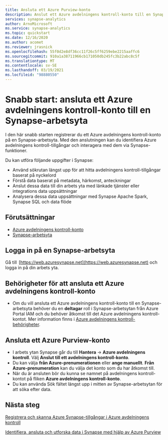 ```yaml
---
title: Ansluta ett Azure Purview-konto 
description: Anslut ett Azure avdelningens kontroll-konto till en Synapse-arbetsyta.
services: synapse-analytics
author: ArnoMicrosoft
ms.service: synapse-analytics
ms.topic: quickstart
ms.date: 12/16/2020
ms.author: acomet
ms.reviewer: jrasnick
ms.openlocfilehash: 55f0d2e8df36cc11f26c5ff6259ebe2215aaffc6
ms.sourcegitcommit: 910a1a38711966cb171050db245fc3b22abc8c5f
ms.translationtype: MT
ms.contentlocale: sv-SE
ms.lasthandoff: 03/19/2021
ms.locfileid: "98880550"
---
```

# <a name="quickstartconnect-an-azure-purview-account-to-a-synapse-workspace"></a>Snabb start: ansluta ett Azure avdelningens kontroll-konto till en Synapse-arbetsyta 


I den här snabb starten registrerar du ett Azure avdelningens kontroll-konto på en Synapse-arbetsyta. Med den anslutningen kan du identifiera Azure avdelningens kontroll-tillgångar och interagera med dem via Synapse-funktioner. 

Du kan utföra följande uppgifter i Synapse: 
- Använd sökrutan längst upp för att hitta avdelningens kontroll-tillgångar baserat på nyckelord 
- Förstå data baserat på metadata, härkomst, anteckningar 
- Anslut dessa data till din arbets yta med länkade tjänster eller integrations data uppsättningar 
- Analysera dessa data uppsättningar med Synapse Apache Spark, Synapse SQL och data flöde 

## <a name="prerequisites"></a>Förutsättningar 
- [Azure avdelningens kontroll-konto](../../purview/create-catalog-portal.md) 
- [Synapse-arbetsyta](../quickstart-create-workspace.md) 

## <a name="signin-toa-synapse-workspace"></a>Logga in på en Synapse-arbetsyta 

Gå till  [https://web.azuresynapse.net](https://web.azuresynapse.net) och logga in på din arbets yta. 

## <a name="permissions-for-connecting-an-azure-purview-account"></a>Behörigheter för att ansluta ett Azure avdelningens kontroll-konto 

- Om du vill ansluta ett Azure avdelningens kontroll-konto till en Synapse-arbetsyta behöver du en **deltagar** roll i Synapse-arbetsytan från Azure Portal IAM och du behöver åtkomst till det Azure avdelningens kontroll-kontot. Mer information finns i [Azure avdelningens kontroll-behörigheter](../../purview/catalog-permissions.md).

## <a name="connect-an-azure-purview-account"></a>Ansluta ett Azure Purview-konto  

- I arbets ytan Synapse går du till **Hantera**  ->  **Azure avdelningens kontroll**. Välj **Anslut till ett avdelningens kontroll-konto**. 
- Du kan välja **från Azure-prenumerationen** eller **ange manuellt**. **Från Azure-prenumeration** kan du välja det konto som du har åtkomst till. 
- När du är ansluten bör du kunna se namnet på avdelningens kontroll-kontot på fliken **Azure avdelningens kontroll-konto**. 
- Du kan använda Sök fältet längst upp i mitten av Synapse-arbetsytan för att söka efter data. 

## <a name="nextsteps"></a>Nästa steg 

[Registrera och skanna Azure Synapse-tillgångar i Azure avdelningens kontroll](../../purview/register-scan-azure-synapse-analytics.md)

[Identifiera, ansluta och utforska data i Synapse med hjälp av Azure Purview](how-to-discover-connect-analyze-azure-purview.md)   
